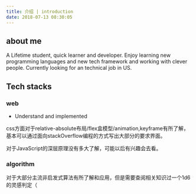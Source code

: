 ```yaml
---
title: 介绍 | introduction
date: 2018-07-13 08:30:05
---
```


## about me

A Lifetime student, quick learner and developer.  Enjoy learning new programming languages and new tech framework and working with clever people. Currently looking for an technical job in US.

## Tech stacks

### web

- Understand and implemented 

css方面对于relative-absolute布局/flex盒模型/animation,keyframe有所了解，基本可以通过面向stackOverflow编程的方式写出大部分的要求界面。

对于JavaScript的深层原理没有多大了解，可能以后有兴趣会去看。

### algorithm

对于大部分主流非启发式算法有所了解和应用，但是需要查阅相关知识过一个1d6的灵感判定（
